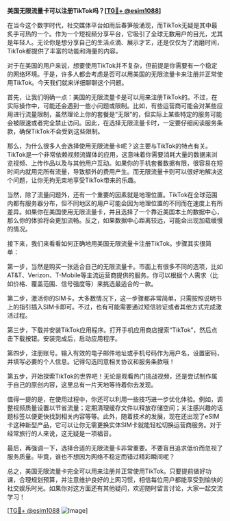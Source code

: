 **美国无限流量卡可以注册TikTok吗？[[TG💪+ @esim1088](https://t.me/s/esim1088)]**

在当今这个数字时代，社交媒体平台如雨后春笋般涌现，而TikTok无疑是其中最炙手可热的一个。作为一个短视频分享平台，它吸引了全球无数用户的目光，尤其是年轻人。无论你是想分享自己的生活点滴、展示才艺，还是仅仅为了消磨时间，TikTok都提供了丰富的功能和海量的内容。

对于在美国的用户来说，想要使用TikTok并不复杂，但前提是你需要有一个稳定的网络环境。于是，许多人都会考虑是否可以用美国的无限流量卡来注册并正常使用TikTok。今天我们就来详细聊聊这个问题。

首先，让我们明确一点：美国的无限流量卡是可以用来注册TikTok的。不过，在实际操作中，可能还会遇到一些小问题或限制。比如，有些运营商可能会对某些应用进行流量限制，虽然理论上你的套餐是“无限”的，但实际上某些特定的服务可能会被限速或者完全禁止访问。因此，在选择无限流量卡时，一定要仔细阅读服务条款，确保TikTok不会受到这些限制。

那么，为什么很多人会选择使用无限流量卡呢？这主要与TikTok的特点有关。TikTok是一个非常依赖视频流媒体的应用，这意味着你需要消耗大量的数据来浏览视频、上传作品以及与其他用户互动。如果你的手机套餐数据有限，很容易在短时间内就用完所有流量，导致额外的费用产生。而无限流量卡则可以很好地解决这个问题，让你无拘无束地享受TikTok带来的乐趣。

当然，除了流量问题外，还有一个重要的因素就是地理位置。TikTok在全球范围内都有服务器分布，但不同地区的用户可能会因为地理位置的不同而在速度上有所差异。如果你在美国使用无限流量卡，并且选择了一个靠近美国本土的数据中心，那么你的体验将会更加流畅。反之，如果数据中心距离较远，可能会出现加载缓慢的情况。

接下来，我们来看看如何正确地用美国无限流量卡注册TikTok。步骤其实很简单：

第一步，当然是购买一张适合自己的无限流量卡。市面上有很多不同的选项，比如AT&T、Verizon、T-Mobile等主流运营商提供的服务。你可以根据个人需求（比如价格、覆盖范围、信号强度等）来挑选最适合的一款。

第二步，激活你的SIM卡。大多数情况下，这一步骤都非常简单，只需按照说明书上的指引插入SIM卡即可。不过，也有可能需要通过短信验证或者其他方式完成激活过程。

第三步，下载并安装TikTok应用程序。打开手机应用商店搜索“TikTok”，然后点击下载按钮。安装完成后，启动应用程序。

第四步，注册账号。输入有效的电子邮件地址或手机号码作为用户名，设置密码，并填写必要的个人信息。记得勾选同意相关协议和服务条款哦！

第五步，开始探索TikTok的世界吧！无论是观看热门挑战视频，还是尝试制作属于自己的原创内容，这里总有一片天地等待着你去发现。

值得一提的是，在使用过程中，你还可以利用一些技巧进一步优化体验。例如，调整视频质量设置以节省流量；定期清理缓存文件以释放存储空间；关注感兴趣的话题标签以便更快找到相关内容等等。此外，随着技术的发展，现在还出现了eSIM卡这种新型产品，它可以让你无需更换实体SIM卡就能轻松切换运营商服务。对于经常旅行的人来说，这无疑是一项福音。

最后，再强调一下，选择合适的无限流量卡非常重要。不要盲目追求低价而忽视了服务质量。毕竟，谁也不想因为网络不稳定而错过精彩瞬间呢？

总之，美国无限流量卡完全可以用来注册并正常使用TikTok。只要提前做好功课，合理规划预算，并注意维护良好的上网习惯，相信每位用户都能享受到愉快的社交娱乐时光。如果你对这方面还有其他疑问，欢迎随时留言讨论，大家一起交流学习！

[[TG💪+ @esim1088](https://t.me/s/esim1088) ![Image](https://i.postimg.cc/4NQfJmqS/Snipaste-2025-05-13-00-14-12.png)]